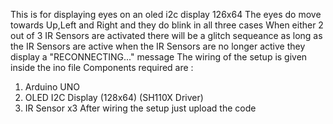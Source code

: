 This is for displaying eyes on an oled i2c display 126x64
The eyes do move towards Up,Left and Right and they do blink in all three cases 
When either 2 out of 3 IR Sensors are activated there will be a glitch sequeance as long as the IR Sensors are active when the IR Sensors are no longer active they display a "RECONNECTING..." message
The wiring of the setup is given inside the ino file
Components required are :
1. Arduino UNO
2. OLED I2C Display (128x64) (SH110X Driver)
3. IR Sensor x3
After wiring the setup just upload the code

